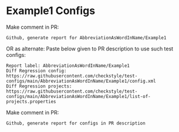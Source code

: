 # Example1 Configs
Make comment in PR:
```
Github, generate report for AbbreviationAsWordInName/Example1
```
OR as alternate:
Paste below given to PR description to use such test configs:
```
Report label: AbbreviationAsWordInName/Example1
Diff Regression config: https://raw.githubusercontent.com/checkstyle/test-configs/main/AbbreviationAsWordInName/Example1/config.xml
Diff Regression projects: https://raw.githubusercontent.com/checkstyle/test-configs/main/AbbreviationAsWordInName/Example1/list-of-projects.properties
```
Make comment in PR:
```
Github, generate report for configs in PR description
```
